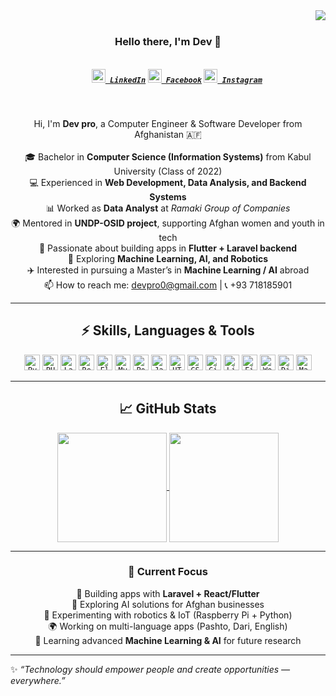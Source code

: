 <img align="right" src="https://visitor-badge.laobi.icu/badge?page_id=devpro0313.devpro0313">
<br>
<h3 align="center">
  Hello there, I'm Dev 👋
</h3>
<h5 align="center">
  <code>
    <a href="#" title="LinkedIn Profile"><img width="22" src="https://cdn.jsdelivr.net/npm/simple-icons@v5/icons/linkedin.svg"> LinkedIn</a></code>
  <code><a href="#" title="Facebook Profile"><img width="22" src="https://cdn.jsdelivr.net/npm/simple-icons@v5/icons/facebook.svg"> Facebook</a></code>
  <code><a href="#" title="Instagram Profile"><img width="22" src="https://cdn.jsdelivr.net/npm/simple-icons@v5/icons/instagram.svg"> Instagram</a></code>
</h5>
<br>

<p align="center">
  Hi, I'm <b>Dev pro</b>, a Computer Engineer & Software Developer from Afghanistan 🇦🇫
  <br><br>
  🎓 Bachelor in <b>Computer Science (Information Systems)</b> from Kabul University (Class of 2022)<br>
  💻 Experienced in <b>Web Development, Data Analysis, and Backend Systems</b><br>
  📊 Worked as <b>Data Analyst</b> at <i>Ramaki Group of Companies</i><br>
  🌍 Mentored in <b>UNDP-OSID project</b>, supporting Afghan women and youth in tech<br>
  📱 Passionate about building apps in <b>Flutter + Laravel backend</b><br>
  🤖 Exploring <b>Machine Learning, AI, and Robotics</b><br>
  ✈️ Interested in pursuing a Master’s in <b>Machine Learning / AI</b> abroad<br>
  📫 How to reach me: <a href="mailto:devpro0@gmail.com">devpro0@gmail.com</a> | 📞 +93 718185901
</p>

<hr>
<h2 align="center">⚡ Skills, Languages & Tools</h2>

<p align="center">
  <code><img title="Python" height="25" src="https://cdn.jsdelivr.net/npm/simple-icons@v5/icons/python.svg"></code>
  <code><img title="PHP" height="25" src="https://cdn.jsdelivr.net/npm/simple-icons@v5/icons/php.svg"></code>
  <code><img title="Laravel" height="25" src="https://cdn.jsdelivr.net/npm/simple-icons@v5/icons/laravel.svg"></code>
  <code><img title="React" height="25" src="https://cdn.jsdelivr.net/npm/simple-icons@v5/icons/react.svg"></code>
  <code><img title="Flutter" height="25" src="https://cdn.jsdelivr.net/npm/simple-icons@v5/icons/flutter.svg"></code>
  <code><img title="MySQL" height="25" src="https://cdn.jsdelivr.net/npm/simple-icons@v5/icons/mysql.svg"></code>
  <code><img title="PostgreSQL" height="25" src="https://cdn.jsdelivr.net/npm/simple-icons@v5/icons/postgresql.svg"></code>
  <code><img title="JavaScript" height="25" src="https://cdn.jsdelivr.net/npm/simple-icons@v5/icons/javascript.svg"></code>
  <code><img title="HTML5" height="25" src="https://cdn.jsdelivr.net/npm/simple-icons@v5/icons/html5.svg"></code>
  <code><img title="CSS3" height="25" src="https://cdn.jsdelivr.net/npm/simple-icons@v5/icons/css3.svg"></code>
  <code><img title="Git" height="25" src="https://cdn.jsdelivr.net/npm/simple-icons@v5/icons/git.svg"></code>
  <code><img title="Linux" height="25" src="https://cdn.jsdelivr.net/npm/simple-icons@v5/icons/linux.svg"></code>
  <code><img title="Firebase" height="25" src="https://cdn.jsdelivr.net/npm/simple-icons@v5/icons/firebase.svg"></code>
  <code><img title="WordPress" height="25" src="https://cdn.jsdelivr.net/npm/simple-icons@v5/icons/wordpress.svg"></code>
  <code><img title="Django" height="25" src="https://cdn.jsdelivr.net/npm/simple-icons@v5/icons/django.svg"></code>
  <code><img title="Machine Learning" height="25" src="https://cdn.jsdelivr.net/npm/simple-icons@v5/icons/tensorflow.svg"></code>
</p>

<hr>
<h2 align="center">📈 GitHub Stats</h2>

<p align=center>
  <a href="https://github.com/anuraghazra/github-readme-stats" title="Go to Source">
    <img height=175 align="center" src="https://github-readme-stats.vercel.app/api?username=devpro0313&show_icons=true&theme=gotham">
  </a>
  <a href="https://github.com/anuraghazra/github-readme-stats">
  <img height=175 align="center" src="https://github-readme-stats.vercel.app/api/top-langs/?username=devpro0313&hide=c%23,powershell&title_color=2aa889&text_color=99d1ce&icon_color=2bbc8a&bg_color=0c1014&langs_count=8&layout=compact" />
  </a>
</p>

<hr>

<h3 align="center">🌟 Current Focus</h3>
<p align="center">
 🚀 Building apps with <b>Laravel + React/Flutter</b><br>
 🤝 Exploring AI solutions for Afghan businesses<br>
 📡 Experimenting with robotics & IoT (Raspberry Pi + Python)<br>
 🌍 Working on multi-language apps (Pashto, Dari, English)<br>
 📖 Learning advanced <b>Machine Learning & AI</b> for future research
</p>

---
✨ _“Technology should empower people and create opportunities — everywhere.”_  
